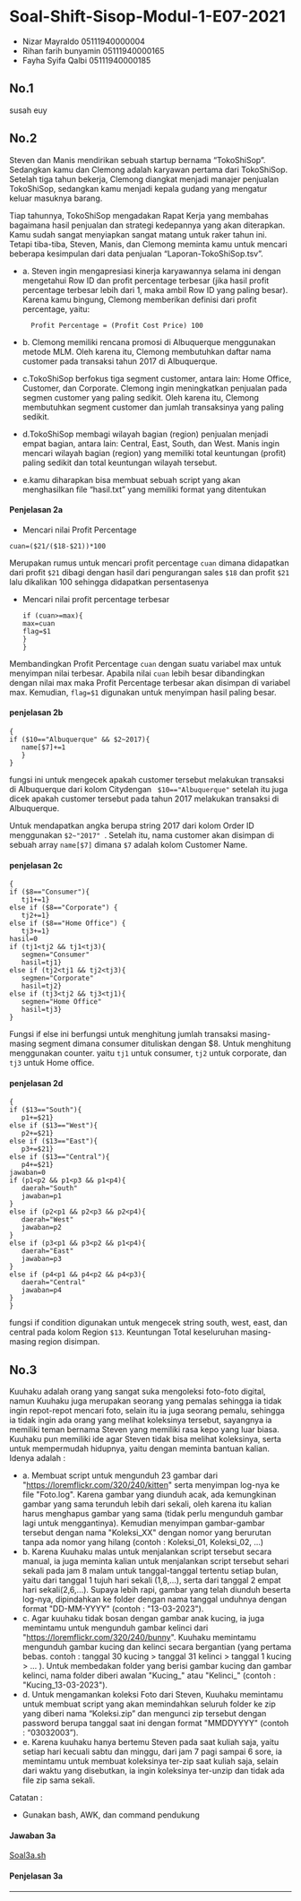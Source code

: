 # Soal-Shift-Sisop-Modul-1-E07-2021

* Nizar Mayraldo	    05111940000004
* Rihan farih bunyamin	05111940000165 
* Fayha Syifa Qalbi   	05111940000185

## No.1

susah euy

## No.2
Steven dan Manis mendirikan sebuah startup bernama “TokoShiSop”. Sedangkan kamu dan Clemong adalah karyawan pertama dari TokoShiSop. Setelah tiga tahun bekerja, Clemong diangkat menjadi manajer penjualan TokoShiSop, sedangkan kamu menjadi kepala gudang yang mengatur keluar masuknya barang.

Tiap tahunnya, TokoShiSop mengadakan Rapat Kerja yang membahas bagaimana hasil penjualan dan strategi kedepannya yang akan diterapkan. Kamu sudah sangat menyiapkan sangat matang untuk raker tahun ini. Tetapi tiba-tiba, Steven, Manis, dan Clemong meminta kamu untuk mencari beberapa kesimpulan dari data penjualan “Laporan-TokoShiSop.tsv”.

  * a. Steven ingin mengapresiasi kinerja karyawannya selama ini dengan mengetahui Row ID dan profit percentage terbesar (jika hasil profit percentage terbesar lebih dari 1,          maka ambil Row ID yang paling besar). Karena kamu bingung, Clemong memberikan definisi dari profit percentage, yaitu:

          Profit Percentage = (Profit Cost Price) 100
          
  * b. Clemong memiliki rencana promosi di Albuquerque menggunakan metode MLM. Oleh karena itu, Clemong membutuhkan daftar nama customer pada transaksi tahun 2017 di Albuquerque.
  * c.TokoShiSop berfokus tiga segment customer, antara lain: Home Office, Customer, dan Corporate. Clemong ingin meningkatkan penjualan pada segmen customer yang paling sedikit. Oleh karena itu, Clemong membutuhkan segment customer dan jumlah transaksinya yang paling sedikit.
  * d.TokoShiSop membagi wilayah bagian (region) penjualan menjadi empat bagian, antara lain: Central, East, South, dan West. Manis ingin mencari wilayah bagian (region) yang memiliki total keuntungan (profit) paling sedikit dan total keuntungan wilayah tersebut.
 * e.kamu diharapkan bisa membuat sebuah script yang akan menghasilkan file “hasil.txt” yang memiliki format yang ditentukan
 
#### Penjelasan 2a
  * Mencari nilai Profit Percentage
  
  `cuan=($21/($18-$21))*100` 
  
  Merupakan rumus untuk mencari profit percentage `cuan` dimana didapatkan dari profit `$21` dibagi dengan hasil dari pengurangan sales `$18` dan profit `$21` lalu dikalikan 100 sehingga didapatkan persentasenya
  
  * Mencari nilai profit percentage terbesar
    
    ```
    if (cuan>=max){
    max=cuan
    flag=$1
    }
    }
    ```
   Membandingkan Profit Percentage `cuan` dengan suatu variabel max untuk menyimpan nilai terbesar. Apabila nilai `cuan` lebih besar dibandingkan dengan   nilai max maka Profit Percentage terbesar akan disimpan di variabel max. Kemudian, `flag=$1` digunakan untuk menyimpan hasil paling besar.
   
#### penjelasan 2b
```
{
if ($10=="Albuquerque" && $2~2017){
   name[$7]+=1
   }
}
```

fungsi ini untuk mengecek apakah customer tersebut melakukan transaksi di Albuquerque dari kolom Citydengan ` $10=="Albuquerque"` setelah itu juga dicek apakah customer tersebut pada tahun 2017 melakukan transaksi di Albuquerque.

Untuk mendapatkan angka berupa string 2017 dari kolom Order ID menggunakan `$2~"2017" `. Setelah itu, nama customer akan disimpan di sebuah array `name[$7]` dimana `$7` adalah kolom Customer Name. 

#### penjelasan 2c
```
{
if ($8=="Consumer"){
   tj1+=1}
else if ($8=="Corporate") {
   tj2+=1}
else if ($8=="Home Office") {
   tj3+=1}
hasil=0
if (tj1<tj2 && tj1<tj3){
   segmen="Consumer"
   hasil=tj1}
else if (tj2<tj1 && tj2<tj3){
   segmen="Corporate"
   hasil=tj2}
else if (tj3<tj2 && tj3<tj1){
   segmen="Home Office"
   hasil=tj3}
}
```
Fungsi if else ini berfungsi  untuk menghitung jumlah transaksi masing-masing segment dimana consumer dituliskan dengan $8. Untuk menghitung menggunakan counter.  yaitu `tj1` untuk consumer, `tj2` untuk corporate, dan `tj3` untuk Home office. 

#### penjelasan 2d
```
{
if ($13=="South"){
   p1+=$21}
else if ($13=="West"){
   p2+=$21}
else if ($13=="East"){
   p3+=$21}
else if ($13=="Central"){
   p4+=$21}
jawaban=0
if (p1<p2 && p1<p3 && p1<p4){
   daerah="South"
   jawaban=p1
}
else if (p2<p1 && p2<p3 && p2<p4){
   daerah="West"
   jawaban=p2
}
else if (p3<p1 && p3<p2 && p1<p4){
   daerah="East"
   jawaban=p3
}
else if (p4<p1 && p4<p2 && p4<p3){
   daerah="Central"
   jawaban=p4
}
}
```
fungsi if condition digunakan untuk mengecek string south, west, east, dan central pada kolom Region `$13`. Keuntungan Total keseluruhan masing-masing region disimpan.
  

## No.3

Kuuhaku adalah orang yang sangat suka mengoleksi foto-foto digital, namun Kuuhaku juga merupakan seorang yang pemalas sehingga ia tidak ingin repot-repot mencari foto, selain itu ia juga seorang pemalu, sehingga ia tidak ingin ada orang yang melihat koleksinya tersebut, sayangnya ia memiliki teman bernama Steven yang memiliki rasa kepo yang luar biasa. Kuuhaku pun memiliki ide agar Steven tidak bisa melihat koleksinya, serta untuk mempermudah hidupnya, yaitu dengan meminta bantuan kalian. Idenya adalah :

   * a.	Membuat script untuk mengunduh 23 gambar dari "https://loremflickr.com/320/240/kitten" serta menyimpan log-nya ke file "Foto.log". Karena gambar yang diunduh acak, ada kemungkinan gambar yang sama terunduh lebih dari sekali, oleh karena itu kalian harus menghapus gambar yang sama (tidak perlu mengunduh gambar lagi untuk menggantinya). Kemudian menyimpan gambar-gambar tersebut dengan nama "Koleksi_XX" dengan nomor yang berurutan tanpa ada nomor yang hilang (contoh : Koleksi_01, Koleksi_02, ...)
   * b.	Karena Kuuhaku malas untuk menjalankan script tersebut secara manual, ia juga meminta kalian untuk menjalankan script tersebut sehari sekali pada jam 8 malam untuk tanggal-tanggal tertentu setiap bulan, yaitu dari tanggal 1 tujuh hari sekali (1,8,...), serta dari tanggal 2 empat hari sekali(2,6,...). Supaya lebih rapi, gambar yang telah diunduh beserta log-nya, dipindahkan ke folder dengan nama tanggal unduhnya dengan format "DD-MM-YYYY" (contoh : "13-03-2023").
   * c.	Agar kuuhaku tidak bosan dengan gambar anak kucing, ia juga memintamu untuk mengunduh gambar kelinci dari "https://loremflickr.com/320/240/bunny". Kuuhaku memintamu mengunduh gambar kucing dan kelinci secara bergantian (yang pertama bebas. contoh : tanggal 30 kucing > tanggal 31 kelinci > tanggal 1 kucing > ... ). Untuk membedakan folder yang berisi gambar kucing dan gambar kelinci, nama folder diberi awalan "Kucing_" atau "Kelinci_" (contoh : "Kucing_13-03-2023").
   * d.	Untuk mengamankan koleksi Foto dari Steven, Kuuhaku memintamu untuk membuat script yang akan memindahkan seluruh folder ke zip yang diberi nama “Koleksi.zip” dan mengunci zip tersebut dengan password berupa tanggal saat ini dengan format "MMDDYYYY" (contoh : “03032003”).
   * e.	Karena kuuhaku hanya bertemu Steven pada saat kuliah saja, yaitu setiap hari kecuali sabtu dan minggu, dari jam 7 pagi sampai 6 sore, ia memintamu untuk membuat koleksinya ter-zip saat kuliah saja, selain dari waktu yang disebutkan, ia ingin koleksinya ter-unzip dan tidak ada file zip sama sekali.

Catatan :
   -	Gunakan bash, AWK, dan command pendukung

#### Jawaban 3a
[Soal3a.sh](https://github.com/rihanfarih/soal-shift-sisop-modul-1-E07-2021/blob/main/soal3/soal3a.sh)

#### Penjelasan 3a
---


